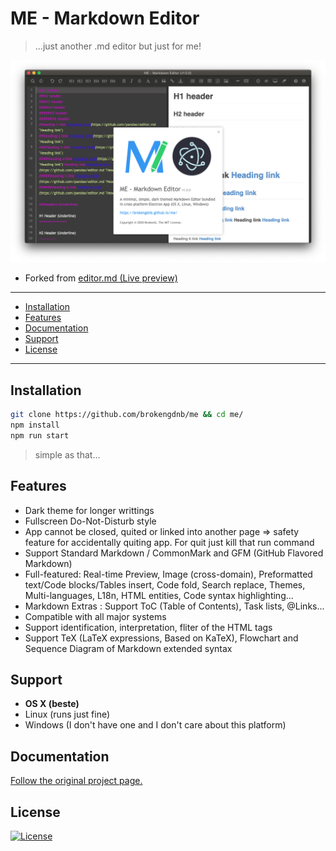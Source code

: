 # ME - Markdown Editor

> ...just another .md editor but just for me! 

[![preview](https://github.com/brokengdnb/me/blob/master/about.png?raw=true "preview")](https://github.com/brokengdnb/me "preview")


- Forked from [editor.md (Live preview)](https://pandao.github.io/editor.md/en.html "editor.md (Live preview)")


---

- [Installation](#installation)
- [Features](#features)
- [Documentation](#documentation)
- [Support](#support)
- [License](#license)

---

## Installation

```bash
git clone https://github.com/brokengdnb/me && cd me/
npm install
npm run start
```
> simple as that...

## Features

- Dark theme for longer writtings
- Fullscreen Do-Not-Disturb style
- App cannot be closed, quited or linked into another page => safety feature for accidentally quiting app. For quit just kill that run command  
- Support Standard Markdown / CommonMark and GFM (GitHub Flavored Markdown)
- Full-featured: Real-time Preview, Image (cross-domain), Preformatted text/Code blocks/Tables insert, Code fold, Search replace, Themes, Multi-languages, L18n, HTML entities, Code syntax highlighting...
- Markdown Extras : Support ToC (Table of Contents), Task lists, @Links...
- Compatible with all major systems
- Support identification, interpretation, fliter of the HTML tags
- Support TeX (LaTeX expressions, Based on KaTeX), Flowchart and Sequence Diagram of Markdown extended syntax

## Support

- **OS X (beste)**
- Linux (runs just fine)
- Windows (I don't have one and I don't care about this platform)

## Documentation

[Follow the original project page.](http://editor.md.ipandao.com/examples/index.html "Follow the original project page.")

## License

[![License](http://img.shields.io/:license-mit-green.svg?style=flat-square)](http://badges.mit-license.org)

    